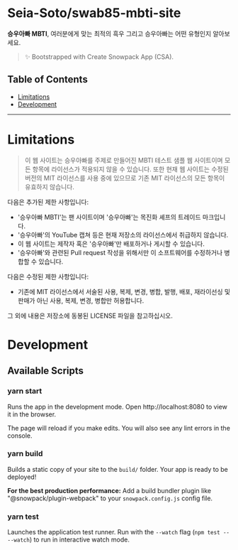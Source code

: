 # Seia-Soto/swab85-mbti-site

**승우아빠 MBTI**, 여러분에게 맞는 최적의 흑우 그리고 승우아빠는 어떤 유형인지 알아보세요.

> ✨ Bootstrapped with Create Snowpack App (CSA).

## Table of Contents

- [Limitations](#Limitations)
- [Development](#Development)

----

# Limitations

> 이 웹 사이트는 승우아빠를 주제로 만들어진 MBTI 테스트 샘플 웹 사이트이며 모든 항목에 라이선스가 적용되지 않을 수 있습니다. 또한 현재 웹 사이트는 수정된 버전의 MIT 라이선스를 사용 중에 있으므로 기존 MIT 라이선스의 모든 항목이 유효하지 않습니다.

다음은 추가된 제한 사항입니다:

- '승우아빠 MBTI'는 팬 사이트이며 '승우아빠'는 목진화 셰프의 트레이드 마크입니다.
- '승우아빠'의 YouTube 캡쳐 등은 현재 저장소의 라이선스에서 취급하지 않습니다.
- 이 웹 사이트는 제작자 혹은 '승우아빠'만 배포하거나 게시할 수 있습니다.
- '승우아빠'와 관련된 Pull request 작성을 위해서만 이 소프트웨어를 수정하거나 병합할 수 있습니다.

다음은 수정된 제한 사항입니다:

- 기존에 MIT 라이선스에서 서술된 사용, 복제, 변경, 병합, 발행, 배포, 재라이선싱 및 판매가 아닌 사용, 복제, 변경, 병합만 허용합니다.

그 외에 내용은 저장소에 동봉된 LICENSE 파일을 참고하십시오.

# Development

## Available Scripts

### yarn start

Runs the app in the development mode.
Open http://localhost:8080 to view it in the browser.

The page will reload if you make edits.
You will also see any lint errors in the console.

### yarn build

Builds a static copy of your site to the `build/` folder.
Your app is ready to be deployed!

**For the best production performance:** Add a build bundler plugin like "@snowpack/plugin-webpack" to your `snowpack.config.js` config file.

### yarn test

Launches the application test runner.
Run with the `--watch` flag (`npm test -- --watch`) to run in interactive watch mode.
